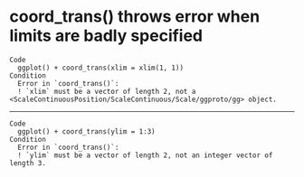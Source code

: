 # coord_trans() throws error when limits are badly specified

    Code
      ggplot() + coord_trans(xlim = xlim(1, 1))
    Condition
      Error in `coord_trans()`:
      ! `xlim` must be a vector of length 2, not a <ScaleContinuousPosition/ScaleContinuous/Scale/ggproto/gg> object.

---

    Code
      ggplot() + coord_trans(ylim = 1:3)
    Condition
      Error in `coord_trans()`:
      ! `ylim` must be a vector of length 2, not an integer vector of length 3.

